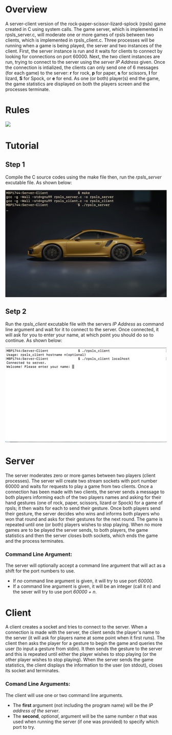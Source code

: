 # Overview
A server-client version of the rock-paper-scissor-lizard-splock (rpsls) game created in C using system calls. The game server, which is implemented in rpsls_server.c, will moderate one or more games of rpsls between two clients, which is implemented in rpsls_client.c. Three
processes will be running when a game is being played, the server and two instances of the client. First, the server instance is run and it waits for clients to connect by looking for connections on port 60000. Next, the two client instances are run, trying to connect to the server using the _server IP Address_ given. Once the connection is intialized, the clients can only send one of 6 messages (for each game) to the server: **r** for rock, **p** for paper, **s** for scissors, **l** for lizard, **S** for Spock, or **e** for end. As one (or both) player(s) end the game, the game statistics are displayed on both the players screen and the processes terminate.

# Rules

![](https://codecademy-discourse.s3.amazonaws.com/original/5X/1/e/9/a/1e9ae22826a47a2d2e9f0e8f0f0cdf21a8479715.jpg)

# Tutorial
## Step 1
Compile the C source codes using the make file then, run the _rpsls_server_ excutable file. As shown below:

<img src="screenshots/rpsls_server_ss.png" width="700">

## Setp 2
Run the _rpsls_client_ excutable file with the servers _IP Address_ as command line argument and wait for it to connect to the server. Once connected, it will ask for you to enter your name, at which point you should do so to continue. As shown below:

![](/screenshots/one_client_connect.png)

# Server
The server moderates zero or more games between two players (client processes). The server will create two stream sockets with port number 60000 and waits for requests to play a game from two clients. Once a connection has been made with two clients, the server sends a message to both players informing each of the two players names and asking for their hand gestures (one of rock, paper, scissors, lizard or Spock) for a game of rpsls; it then waits for each to send their gesture. Once both players send their gesture, the server decides who wins and informs both players who won that round and asks for their gestures for the next round. The game is repeated until one (or both) players wishes to stop playing. When no more games are to be played the server sends, to both players, the game statistics and then the server closes both sockets, which ends the game and the process terminates.
### Command Line Argument:
The server will optionally accept a command line argument that will act as a shift for the port numbers to use. 
- If _no_ command line argument is given, it will try to use port _60000_. 
- If a command line argument is given, it will be an integer (call it n) and the sever will try to use port _60000 + n_.

# Client
A client creates a socket and tries to connect to the server. When a connection is made with the server, the client sends the player's name to the server (it will ask for players name at some point when it first runs). The client then asks the player for a gesture to begin the game and queries the user (to input a gesture from stdin). It then sends the gesture to the server and this is repeated until either the player wishes to stop playing (or the other player wishes to stop playing). When the server sends the game statistics, the client displays the information to the user (on stdout), closes its socket and terminates.
### Comand Line Arguments:
The client will use one or two command line arguments. 
- The **first** argument (not including the program name) will be the _IP address of the server_. 
- The **second**, _optional_, argument will be the same number _n_ that was used when running the server (if one was provided) to specify which port to try.
